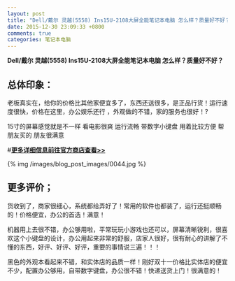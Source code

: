 ```yaml
---
layout: post
title: "Dell/戴尔 灵越(5558) Ins15U-2108大屏全能笔记本电脑 怎么样？质量好不好？"
date: 2015-12-30 23:09:33 +0800
comments: true
categories: 笔记本电脑
---
```


**Dell/戴尔 灵越(5558) Ins15U-2108大屏全能笔记本电脑 怎么样？质量好不好？**

## 总体印象：

老板真实在，给你的价格比其他家便宜多了，东西还送很多，是正品行货！运行速度很快，价格在这里，办公娱乐还行 ，外观做的不错，家的服务也很好！?

15寸的屏幕感觉就是不一样 看电影很爽 运行流畅 带数字小键盘 用着比较方便 帮朋友买的 朋友很满意

#[**更多详细信息前往官方商店查看>>**](http://redirect.simba.taobao.com/rd?w=unionnojs&f=http%3A%2F%2Fai.taobao.com%2Fauction%2Fedetail.htm%3Fe%3DuI4sO5kG2qjuDAZjWhpTWJKV1bmvXwea%252B9O3cOJcW25BWJVBnwmj7tnO073KpEUuesayvrQ7hvkEwiwEAUVRm%252BkhmNFX%252F3dHWvA9v2QHrugIdF8vpPzQmyxkRCTGouB6Py51kduwY2NAfwbrVBS%252BOA%253D%253D%26ptype%3D100010%26from%3Dbasic&k=5ccfdb950740ca16&c=un&b=alimm_0&p=mm_109581374_12296429_46532450)

<!--More-->

{% img /images/blog_post_images/0044.jpg %}

## 更多评价；

货收到了，商家很细心，系统都给弄好了！常用的软件也都装了，运行还挺顺畅的！价格便宜，办公的首选！满意！

机器用上去很不错，办公够用啦，平常玩玩小游戏也还可以，屏幕清晰锐利，很喜欢这个小键盘的设计，办公用起来非常的舒服，店家人很好，很有耐心的讲解了不懂的东西，好评、好评、好评，重要的事情说三遍！！！

黑色的外观本看起来不错，和实体店的品质一样！刚好双十一价格比实体店的便宜不少，配置办公够用，自带数字键盘，办公很不错！快递送货上门！很满意的！